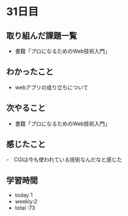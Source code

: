 # 31日目
## 取り組んだ課題一覧
- 書籍「プロになるためのWeb技術入門」
## わかったこと
- webアプリの成り立ちについて
## 次やること
- 書籍「プロになるためのWeb技術入門」
## 感じたこと
-　CGIは今も使われている技術なんだなと感じた
## 学習時間
- today 1
- weekly:2
- total :73
